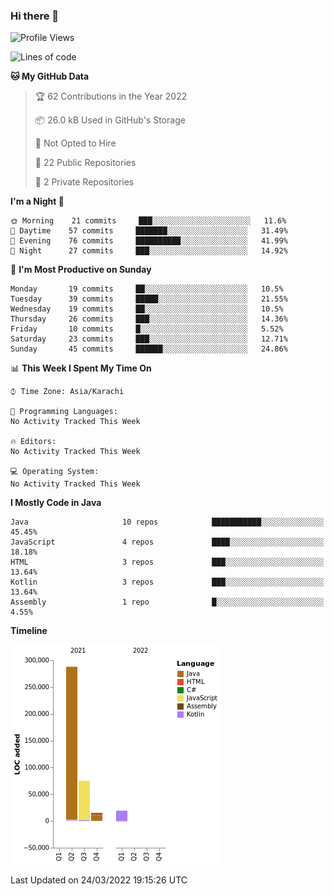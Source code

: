 ### Hi there 👋

<!--
**BilalJaved15/BilalJaved15** is a ✨ _special_ ✨ repository because its `README.md` (this file) appears on your GitHub profile.

Here are some ideas to get you started:

- 🔭 I’m currently working on ...
- 🌱 I’m currently learning ...
- 👯 I’m looking to collaborate on ...
- 🤔 I’m looking for help with ...
- 💬 Ask me about ...
- 📫 How to reach me: ...
- 😄 Pronouns: ...
- ⚡ Fun fact: ...
-->

<!--START_SECTION:waka-->
![Profile Views](http://img.shields.io/badge/Profile%20Views-0-blue)

![Lines of code](https://img.shields.io/badge/From%20Hello%20World%20I%27ve%20Written-395%20Thousand%20lines%20of%20code-blue)

**🐱 My GitHub Data** 

> 🏆 62 Contributions in the Year 2022
 > 
> 📦 26.0 kB Used in GitHub's Storage 
 > 
> 🚫 Not Opted to Hire
 > 
> 📜 22 Public Repositories 
 > 
> 🔑 2 Private Repositories  
 > 
**I'm a Night 🦉** 

```text
🌞 Morning    21 commits     ███░░░░░░░░░░░░░░░░░░░░░░   11.6% 
🌆 Daytime    57 commits     ███████░░░░░░░░░░░░░░░░░░   31.49% 
🌃 Evening    76 commits     ██████████░░░░░░░░░░░░░░░   41.99% 
🌙 Night      27 commits     ███░░░░░░░░░░░░░░░░░░░░░░   14.92%

```
📅 **I'm Most Productive on Sunday** 

```text
Monday       19 commits     ██░░░░░░░░░░░░░░░░░░░░░░░   10.5% 
Tuesday      39 commits     █████░░░░░░░░░░░░░░░░░░░░   21.55% 
Wednesday    19 commits     ██░░░░░░░░░░░░░░░░░░░░░░░   10.5% 
Thursday     26 commits     ███░░░░░░░░░░░░░░░░░░░░░░   14.36% 
Friday       10 commits     █░░░░░░░░░░░░░░░░░░░░░░░░   5.52% 
Saturday     23 commits     ███░░░░░░░░░░░░░░░░░░░░░░   12.71% 
Sunday       45 commits     ██████░░░░░░░░░░░░░░░░░░░   24.86%

```


📊 **This Week I Spent My Time On** 

```text
⌚︎ Time Zone: Asia/Karachi

💬 Programming Languages: 
No Activity Tracked This Week

🔥 Editors: 
No Activity Tracked This Week

💻 Operating System: 
No Activity Tracked This Week

```

**I Mostly Code in Java** 

```text
Java                     10 repos            ███████████░░░░░░░░░░░░░░   45.45% 
JavaScript               4 repos             ████░░░░░░░░░░░░░░░░░░░░░   18.18% 
HTML                     3 repos             ███░░░░░░░░░░░░░░░░░░░░░░   13.64% 
Kotlin                   3 repos             ███░░░░░░░░░░░░░░░░░░░░░░   13.64% 
Assembly                 1 repo              █░░░░░░░░░░░░░░░░░░░░░░░░   4.55%

```


**Timeline**

![Chart not found](https://raw.githubusercontent.com/BilalJaved15/BilalJaved15/main/charts/bar_graph.png) 


 Last Updated on 24/03/2022 19:15:26 UTC
<!--END_SECTION:waka-->
